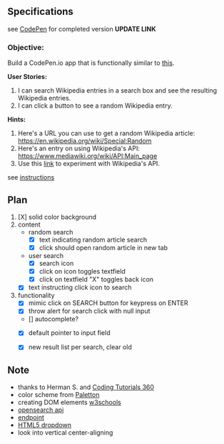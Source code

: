 ## Specifications

see [CodePen](#) for completed version **UPDATE LINK**


### Objective:
Build a CodePen.io app that is functionally similar to [this](https://codepen.io/FreeCodeCamp/full/wGqEga/).

**User Stories:**  

1. I can search Wikipedia entries in a search box and see the resulting Wikipedia entries.
2. I can click a button to see a random Wikipedia entry.

**Hints:**

1. Here's a URL you can use to get a random Wikipedia article: https://en.wikipedia.org/wiki/Special:Random
2. Here's an entry on using Wikipedia's API: https://www.mediawiki.org/wiki/API:Main_page
3. Use this [link](https://en.wikipedia.org/wiki/Special:ApiSandbox#action=query&titles=Main%20Page&prop=revisions&rvprop=content&format=jsonfm) to experiment with Wikipedia's API.


see [instructions](https://www.freecodecamp.com/challenges/build-a-wikipedia-viewer)


## Plan
1. [X] solid color background
2. content
    - random search
        - [X] text indicating random article search
        - [X] click should open random article in new tab
    - user search
        - [X] search icon
        - [X] click on icon toggles textfield
        - [X] click on textfield "X" toggles back icon
    - [X] text instructing click icon to search
3. functionality
    - [X] mimic click on SEARCH button for keypress on ENTER
    - [X] throw alert for search click with null input
    - [] autocomplete?
    - [X] default pointer to input field
    - [X] new result list per search, clear old


## Note

- thanks to Herman S. and [Coding Tutorials 360](https://www.youtube.com/channel/UC5Wi_NYysX-LfcqT3Hq9Faw)
- color scheme from [Paletton](http://paletton.com/#uid=14J0u0kllllaFw0g0qFqFg0w0aF)
- creating DOM elements [w3schools](http://www.w3schools.com/jsref/tryit.asp?filename=tryjsref_anchor_create)
- [opensearch api](https://www.mediawiki.org/wiki/API:Opensearch)
- [endpoint](https://www.mediawiki.org/wiki/API:Main_page#The_endpoint)
- [HTML5 dropdown](https://helgesverre.com/blog/textbox-dropdown-html5/)
- look into vertical center-aligning

